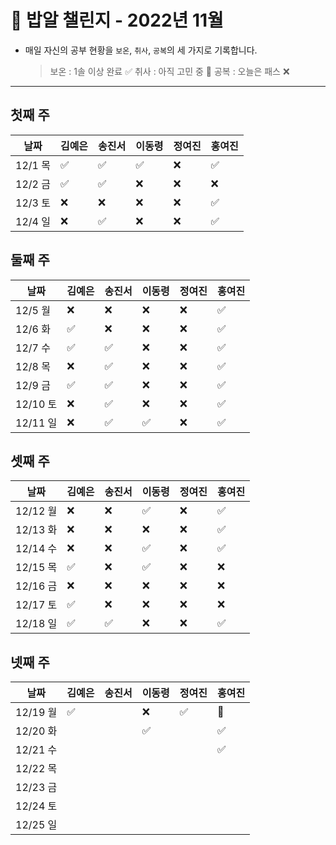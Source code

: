 # 🍚 밥알 챌린지 - 2022년 11월
- 매일 자신의 공부 현황을 `보온`, `취사`, `공복`의 세 가지로 기록합니다.
    
    > 보온 : 1솔 이상 완료 ✅
    취사 : 아직 고민 중 🤔
    공복 : 오늘은 패스 ❌
---

## 첫째 주
**날짜**|김예은|송진서|이동령|정여진|홍여진
---|---|---|---|---|---
12/1 목|✅|✅|✅|❌|✅
12/2 금|✅|✅|❌|❌|❌
12/3 토|❌|❌|❌|❌|✅
12/4 일|❌|✅|❌|❌|✅


## 둘째 주
**날짜**|김예은|송진서|이동령|정여진|홍여진
---|---|---|---|---|---
12/5 월|❌|❌|❌|❌|✅
12/6 화|✅|❌|❌|❌|✅
12/7 수|✅|✅|❌|❌|✅
12/8 목|❌|✅|❌|❌|✅
12/9 금|✅|✅|❌|❌|✅
12/10 토|❌|✅|❌|❌|✅
12/11 일|❌|✅|✅|❌|✅


## 셋째 주
**날짜**|김예은|송진서|이동령|정여진|홍여진
---|---|---|---|---|---
12/12 월|❌|❌|✅|❌|✅
12/13 화|❌|❌|❌|❌|✅
12/14 수|❌|❌|✅|❌|✅
12/15 목|✅|❌|✅|❌|❌
12/16 금|❌|❌|❌|❌|❌
12/17 토|✅|❌|❌|❌|❌
12/18 일|✅|✅|❌|❌|✅


## 넷째 주
**날짜**|김예은|송진서|이동령|정여진|홍여진
---|---|---|---|---|---
12/19 월|✅| |❌|✅|🤔
12/20 화| | |✅| |✅
12/21 수| | | | |✅
12/22 목| | | | |
12/23 금| | | | |
12/24 토| | | | |
12/25 일| | | | |
